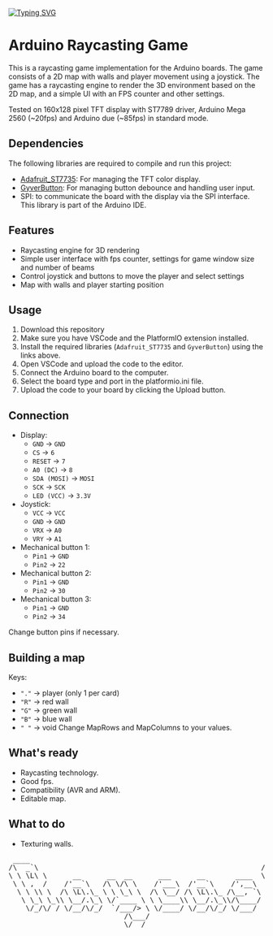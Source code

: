 [![Typing SVG](https://readme-typing-svg.herokuapp.com?font=Fira+Code&weight=600&size=40&pause=1000&color=F7DC00&center=true&vCenter=true&width=1000&height=101&lines=Arduino+raycasting+game)](https://git.io/typing-svg)

# Arduino Raycasting Game

This is a raycasting game implementation for the Arduino boards. The game consists of a 2D map with walls and player movement using a joystick. The game has a raycasting engine to render the 3D environment based on the 2D map, and a simple UI with an FPS counter and other settings.

Tested on 160x128 pixel TFT display with ST7789 driver, Arduino Mega 2560 (~20fps) and Arduino due (~85fps) in standard mode.

## Dependencies

The following libraries are required to compile and run this project:

- [Adafruit_ST7735](https://github.com/adafruit/Adafruit-ST7735-Library): For managing the TFT color display.
- [GyverButton](https://github.com/GyverLibs/GyverButton): For managing button debounce and handling user input.
- SPI: to communicate the board with the display via the SPI interface. This library is part of the Arduino IDE.

## Features

- Raycasting engine for 3D rendering
- Simple user interface with fps counter, settings for game window size and number of beams
- Control joystick and buttons to move the player and select settings
- Map with walls and player starting position

## Usage

1. Download this repository
2. Make sure you have VSCode and the PlatformIO extension installed.
3. Install the required libraries (`Adafruit_ST7735` and `GyverButton`) using the links above.
4. Open VSCode and upload the code to the editor.
5. Connect the Arduino board to the computer.
6. Select the board type and port in the platformio.ini file.
7. Upload the code to your board by clicking the Upload button.

## Connection

- Display:
  - ``GND``        -> ``GND``
  - ``CS``         -> ``6``
  - ``RESET``      -> ``7``
  - ``A0 (DC)``    -> ``8``
  - ``SDA (MOSI)`` -> ``MOSI``
  - ``SCK``        -> ``SCK``
  - ``LED (VCC)``  -> ``3.3V``
- Joystick:
  - ``VCC`` -> ``VCC``
  - ``GND`` -> ``GND``
  - ``VRX`` -> ``A0``
  - ``VRY`` -> ``A1``
- Mechanical button 1:
  - ``Pin1`` -> ``GND``
  - ``Pin2`` -> ``22``
- Mechanical button 2:
  - ``Pin1`` -> ``GND``
  - ``Pin2`` -> ``30``
- Mechanical button 3:
  - ``Pin1`` -> ``GND``
  - ``Pin2`` -> ``34``
  
Change button pins if necessary.

## Building a map

Keys:
- ``"."`` -> player (only 1 per card)
- ``"R"`` -> red wall
- ``"G"`` -> green wall
- ``"B"`` -> blue wall
- ``" "`` -> void
Change MapRows and MapColumns to your values.

## What's ready
- Raycasting technology.
- Good fps.
- Compatibility (AVR and ARM).
- Editable map.

## What to do
- Texturing walls.

<pre>
 ____                                                       __      
/\  _`\                                                    /\ \__   
\ \ \L\ \      __      __  __      ___      __       ____  \ \ ,_\  
 \ \ ,  /    /'__`\   /\ \/\ \    /'___\  /'__`\    /',__\  \ \ \/  
  \ \ \\ \  /\ \L\.\_ \ \ \_\ \  /\ \__/ /\ \L\.\_ /\__, `\  \ \ \_ 
   \ \_\ \_\\ \__/.\_\ \/`____ \ \ \____\\ \__/.\_\\/\____/   \ \__\
    \/_/\/ / \/__/\/_/  `/___/> \ \/____/ \/__/\/_/ \/___/     \/__/
                           /\___/                                   
                           \/__/                                    
</pre>
